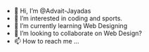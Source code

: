 - 👋 Hi, I’m @Advait-Jayadas
- 👀 I’m interested in coding and sports.
- 🌱 I’m currently learning Web Designing
- 💞️ I’m looking to collaborate on Web Design?
- 📫 How to reach me ...

<!---
Advait-Jayadas/Advait-Jayadas is a ✨ special ✨ repository because its `README.md` (this file) appears on your GitHub profile.
You can click the Preview link to take a look at your changes.
--->
